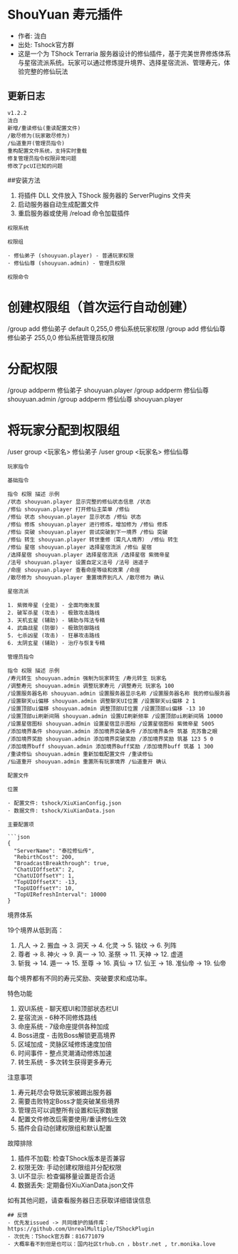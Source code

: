 # ShouYuan 寿元插件

- 作者: 泷白
- 出处: Tshock官方群
- 这是一个为 TShock Terraria 服务器设计的修仙插件，基于完美世界修炼体系与星宿流派系统。玩家可以通过修炼提升境界、选择星宿流派、管理寿元，体验完整的修仙玩法

## 更新日志

```
v1.2.2
泷白
新增/重读修仙(重读配置文件)
/散尽修为(玩家散尽修为) 
/仙道重开(管理员指令)
重构配置文件系统，支持实时重载
修复管理员指令权限异常问题
修改了pcUI已知的问题
```
##安装方法

1. 将插件 DLL 文件放入 TShock 服务器的 ServerPlugins 文件夹
2. 启动服务器自动生成配置文件
3. 重启服务器或使用 /reload 命令加载插件
```
权限系统

权限组

· 修仙弟子 (shouyuan.player) - 普通玩家权限
· 修仙仙尊 (shouyuan.admin) - 管理员权限

权限命令

```
# 创建权限组（首次运行自动创建）
/group add 修仙弟子 default 0,255,0 修仙系统玩家权限
/group add 修仙仙尊 修仙弟子 255,0,0 修仙系统管理员权限

# 分配权限
/group addperm 修仙弟子 shouyuan.player
/group addperm 修仙仙尊 shouyuan.admin
/group addperm 修仙仙尊 shouyuan.player

# 将玩家分配到权限组
/user group <玩家名> 修仙弟子
/user group <玩家名> 修仙仙尊
```
玩家指令

基础指令

指令 权限 描述 示例
/状态 shouyuan.player 显示完整的修仙状态信息 /状态
/修仙 shouyuan.player 打开修仙主菜单 /修仙
/修仙 状态 shouyuan.player 显示状态 /修仙 状态
/修仙 修炼 shouyuan.player 进行修炼，增加修为 /修仙 修炼
/修仙 突破 shouyuan.player 尝试突破到下一境界 /修仙 突破
/修仙 转生 shouyuan.player 转世重修（需凡人境界） /修仙 转生
/修仙 星宿 shouyuan.player 选择星宿流派 /修仙 星宿
/选择星宿 shouyuan.player 选择星宿流派 /选择星宿 紫微帝星
/法号 shouyuan.player 设置自定义法号 /法号 逍遥子
/命座 shouyuan.player 查看命座等级和效果 /命座
/散尽修为 shouyuan.player 重置境界到凡人 /散尽修为 确认

星宿流派

1. 紫微帝星 (全能) - 全面均衡发展
2. 破军杀星 (攻击) - 极致攻击路线
3. 天机玄星 (辅助) - 辅助与阵法专精
4. 武曲战星 (防御) - 极致防御路线
5. 七杀凶星 (攻击) - 狂暴攻击路线
6. 太阴玄星 (辅助) - 治疗与恢复专精

管理员指令

指令 权限 描述 示例
/寿元转生 shouyuan.admin 强制为玩家转生 /寿元转生 玩家名
/调整寿元 shouyuan.admin 调整玩家寿元 /调整寿元 玩家名 100
/设置服务器名称 shouyuan.admin 设置服务器显示名称 /设置服务器名称 我的修仙服务器
/设置聊天ui偏移 shouyuan.admin 调整聊天UI位置 /设置聊天ui偏移 2 1
/设置顶部ui偏移 shouyuan.admin 调整顶部UI位置 /设置顶部ui偏移 -13 10
/设置顶部ui刷新间隔 shouyuan.admin 设置UI刷新频率 /设置顶部ui刷新间隔 10000
/设置星宿图标 shouyuan.admin 设置星宿显示图标 /设置星宿图标 紫微帝星 5005
/添加境界条件 shouyuan.admin 添加境界突破条件 /添加境界条件 筑基 克苏鲁之眼
/添加境界奖励 shouyuan.admin 添加境界突破奖励 /添加境界奖励 筑基 123 5 0
/添加境界buff shouyuan.admin 添加境界Buff奖励 /添加境界buff 筑基 1 300
/重读修仙 shouyuan.admin 重新加载配置文件 /重读修仙
/仙道重开 shouyuan.admin 重置所有玩家境界 /仙道重开 确认

配置文件

位置

· 配置文件: tshock/XiuXianConfig.json
· 数据文件: tshock/XiuXianData.json

主要配置项

```json
{
  "ServerName": "泰拉修仙传",
  "RebirthCost": 200,
  "BroadcastBreakthrough": true,
  "ChatUIOffsetX": 2,
  "ChatUIOffsetY": 1,
  "TopUIOffsetX": -13,
  "TopUIOffsetY": 10,
  "TopUIRefreshInterval": 10000
}
```

境界体系

19个境界从低到高：

1. 凡人 → 2. 搬血 → 3. 洞天 → 4. 化灵 → 5. 铭纹 → 6. 列阵
2. 尊者 → 8. 神火 → 9. 真一 → 10. 圣祭 → 11. 天神 → 12. 虚道
3. 斩我 → 14. 遁一 → 15. 至尊 → 16. 真仙 → 17. 仙王 → 18. 准仙帝 → 19. 仙帝

每个境界都有不同的寿元奖励、突破要求和成功率。

特色功能

1. 双UI系统 - 聊天框UI和顶部状态栏UI
2. 星宿流派 - 6种不同修炼路线
3. 命座系统 - 7级命座提供各种加成
4. Boss进度 - 击败Boss解锁更高境界
5. 区域加成 - 灵脉区域修炼速度加倍
6. 时间事件 - 整点灵潮涌动修炼加速
7. 转生系统 - 多次转生获得更多寿元

注意事项

1. 寿元耗尽会导致玩家被踢出服务器
2. 需要击败特定Boss才能突破某些境界
3. 管理员可以调整所有设置和玩家数据
4. 配置文件修改后需要使用/重读修仙生效
5. 插件会自动创建权限组和默认配置

故障排除

1. 插件不加载: 检查TShock版本是否兼容
2. 权限无效: 手动创建权限组并分配权限
3. UI不显示: 检查偏移量设置是否合适
4. 数据丢失: 定期备份XiuXianData.json文件

如有其他问题，请查看服务器日志获取详细错误信息
```
## 反馈
- 优先发issued -> 共同维护的插件库：https://github.com/UnrealMultiple/TShockPlugin
- 次优先：TShock官方群：816771079
- 大概率看不到但是也可以：国内社区trhub.cn ，bbstr.net , tr.monika.love
